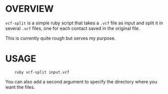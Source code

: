 OVERVIEW
========

`vcf-split` is a simple ruby script that takes a `.vcf` file as input and split
it in several `.vcf` files, one for each contact saved in the original file.

This is currently quite rough but serves my purpose.

USAGE
=====

		ruby vcf-split input.vcf

You can also add a second argument to specify the directory where you want the
files.

